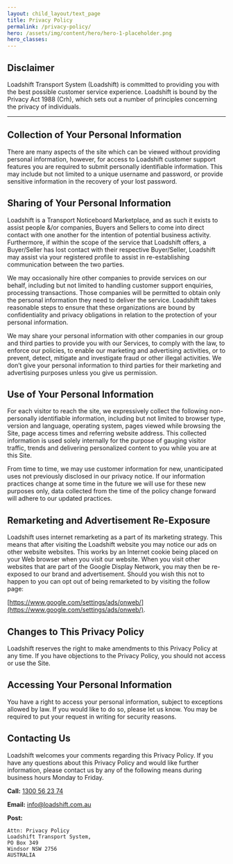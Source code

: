 ```yaml
---
layout: child_layout/text_page
title: Privacy Policy
permalink: /privacy-policy/
hero: /assets/img/content/hero/hero-1-placeholder.png
hero_classes:
---
```


## Disclaimer

Loadshift Transport System (Loadshift) is committed to providing you with the best possible customer service experience. Loadshift is bound by the Privacy Act 1988 (Crh), which sets out a number of principles concerning the privacy of individuals.

---

## Collection of Your Personal Information

There are many aspects of the site which can be viewed without providing personal information, however, for access to Loadshift customer support features you are required to submit personally identifiable information. This may include but not limited to a unique username and password, or provide sensitive information in the recovery of your lost password.

## Sharing of Your Personal Information

Loadshift is a Transport Noticeboard Marketplace, and as such it exists to assist people &/or companies, Buyers and Sellers to come into direct contact with one another for the intention of potential business activity. Furthermore, if within the scope of the service that Loadshift offers, a Buyer/Seller has lost contact with their respective Buyer/Seller, Loadshift may assist via your registered profile to assist in re-establishing communication between the two parties.

We may occasionally hire other companies to provide services on our behalf, including but not limited to handling customer support enquiries, processing transactions. Those companies will be permitted to obtain only the personal information they need to deliver the service. Loadshift takes reasonable steps to ensure that these organizations are bound by confidentiality and privacy obligations in relation to the protection of your personal information.

We may share your personal information with other companies in our group and third parties to provide you with our Services, to comply with the law, to enforce our policies, to enable our marketing and advertising activities, or to prevent, detect, mitigate and investigate fraud or other illegal activities. We don’t give your personal information to third parties for their marketing and advertising purposes unless you give us permission.

## Use of Your Personal Information

For each visitor to reach the site, we expressively collect the following non-personally identifiable information, including but not limited to browser type, version and language, operating system, pages viewed while browsing the Site, page access times and referring website address. This collected information is used solely internally for the purpose of gauging visitor traffic, trends and delivering personalized content to you while you are at this Site.

From time to time, we may use customer information for new, unanticipated uses not previously disclosed in our privacy notice. If our information practices change at some time in the future we will use for these new purposes only, data collected from the time of the policy change forward will adhere to our updated practices.

## Remarketing and Advertisement Re-Exposure

Loadshift uses internet remarketing as a part of its marketing strategy. This means that after visiting the Loadshift website you may notice our ads on other website websites. This works by an Internet cookie being placed on your Web browser when you visit our website. When you visit other websites that are part of the Google Display Network, you may then be re-exposed to our brand and advertisement. Should you wish this not to happen to you can opt out of being remarketed to by visiting the follow page:

[https://www.google.com/settings/ads/onweb/](https://www.google.com/settings/ads/onweb/).

## Changes to This Privacy Policy

Loadshift reserves the right to make amendments to this Privacy Policy at any time. If you have objections to the Privacy Policy, you should not access or use the Site.

## Accessing Your Personal Information

You have a right to access your personal information, subject to exceptions allowed by law. If you would like to do so, please let us know. You may be required to put your request in writing for security reasons.

## Contacting Us

Loadshift welcomes your comments regarding this Privacy Policy. If you have any questions about this Privacy Policy and would like further information, please contact us by any of the following means during business hours Monday to Friday.

__Call:__ [1300 56 23 74](tel:1300562374)

__Email:__ [info@loadshift.com.au](mailto:info@loadshift.com.au)

__Post:__

	Attn: Privacy Policy
	Loadshift Transport System,
	PO Box 349
	Windsor NSW 2756
	AUSTRALIA